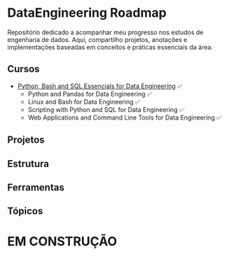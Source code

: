 # DataEngineering Roadmap
Repositório dedicado a acompanhar meu progresso nos estudos de engenharia de dados. Aqui, compartilho projetos, anotações e implementações baseadas em conceitos e práticas essenciais da área.

## Cursos

  *  [Python, Bash and SQL Essencials for Data Engineering](https://www.coursera.org/specializations/python-bash-sql-data-engineering-duke) ✅
     - Python and Pandas for Data Engineering ✅
     - Linux and Bash for Data Engineering ✅
     - Scripting with Python and SQL for Data Engineering ✅
     - Web Applications and Command Line Tools for Data Engineering ✅


## Projetos

## Estrutura

## Ferramentas

## Tópicos

# EM CONSTRUÇÃO
